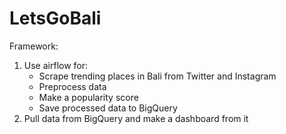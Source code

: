 # LetsGoBali

Framework:

1.  Use airflow for:
    - Scrape trending places in Bali from Twitter and Instagram
    - Preprocess data
    - Make a popularity score
    - Save processed data to BigQuery
2.  Pull data from BigQuery and make a dashboard from it

